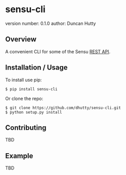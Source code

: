 sensu-cli
===============================

version number: 0.1.0
author: Duncan Hutty

Overview
--------

A convenient CLI for some of the Sensu [REST API].

[REST API]: https://sensuapp.org/docs/0.28/api/

Installation / Usage
--------------------

To install use pip:

    $ pip install sensu-cli

Or clone the repo:

    $ git clone https://github.com/dhutty/sensu-cli.git
    $ python setup.py install

Contributing
------------

TBD

Example
-------

TBD
